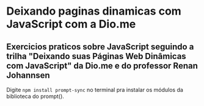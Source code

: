 # Deixando paginas dinamicas com JavaScript com a Dio.me

## Exercicios praticos sobre JavaScript seguindo a trilha "Deixando suas Páginas Web Dinâmicas com JavaScript" da Dio.me e do professor Renan Johannsen

Digite ```npm install prompt-sync``` no terminal pra instalar os módulos da biblioteca do prompt().
